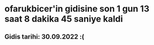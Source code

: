# ofarukbicer'in gidisine son 1 gun 13 saat 8 dakika 45 saniye kaldi

## Gidis tarihi: 30.09.2022 :(